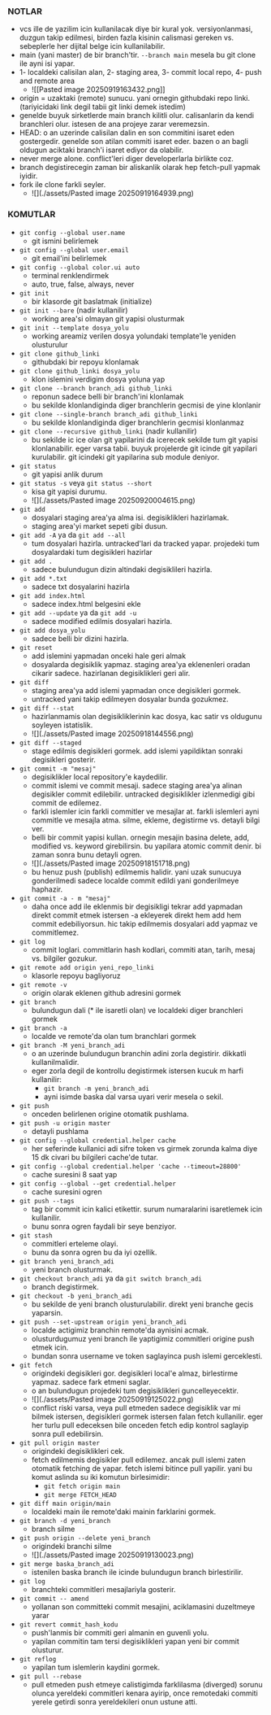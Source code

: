 ### NOTLAR

- vcs ille de yazilim icin kullanilacak diye bir kural yok. versiyonlanmasi, duzgun takip edilmesi, birden fazla kisinin calismasi gereken vs. sebeplerle her dijital belge icin kullanilabilir.
- main (yani master) de bir branch'tir. `--branch main` mesela bu git clone ile ayni isi yapar.
- 1- localdeki calisilan alan,  2- staging area, 3- commit local repo, 4- push and remote area
	- ![[Pasted image 20250919163432.png]]
- origin = uzaktaki (remote) sunucu. yani ornegin githubdaki repo linki. (tariyicidaki link degil tabii git linki demek istedim)
- genelde buyuk sirketlerde main branch kilitli olur. calisanlarin da kendi branchleri olur. istesen de ana projeye zarar veremezsin.
- HEAD: o an uzerinde calisilan dalin en son commitini isaret eden gostergedir. genelde son atilan commiti isaret eder. bazen o an bagli oldugun aciktaki branch'i isaret ediyor da olabilir.
- never merge alone. conflict'leri diger developerlarla birlikte coz.
- branch degistirecegin zaman bir aliskanlik olarak hep fetch-pull yapmak iyidir.
- fork ile clone farkli seyler. 
	- ![](./assets/Pasted image 20250919164939.png)

### KOMUTLAR

- `git config --global user.name`
	- git ismini belirlemek
- `git config --global user.email`
	- git email'ini belirlemek
- `git config --global color.ui auto`
	- terminal renklendirmek
	- auto, true, false, always, never
- `git init`
	- bir klasorde git baslatmak (initialize)
- `git init --bare` (nadir kullanilir)
	- working area'si olmayan git yapisi olusturmak
- `git init --template dosya_yolu`
	- working areamiz verilen dosya yolundaki template'le yeniden olusturulur
- `git clone github_linki`
	- githubdaki bir repoyu klonlamak
- `git clone github_linki dosya_yolu`
	- klon islemini verdigim dosya yoluna yap
- `git clone --branch branch_adi github_linki`
	- reponun sadece belli bir branch'ini klonlamak
	- bu sekilde klonlandiginda diger branchlerin gecmisi de yine klonlanir
- `git clone --single-branch branch_adi github_linki`
	- bu sekilde klonlandiginda diger branchlerin gecmisi klonlanmaz
- `git clone --recursive github_linki` (nadir kullanilir)
	- bu sekilde ic ice olan git yapilarini da icerecek sekilde tum git yapisi klonlanabilir. eger varsa tabii. buyuk projelerde git icinde git yapilari kurulabilir. git icindeki git yapilarina sub module deniyor.
- `git status`
	- git yapisi anlik durum
- `git status -s` veya `git status --short`
	- kisa git yapisi durumu.
	- ![](./assets/Pasted image 20250920004615.png)
- `git add`
	- dosyalari staging area'ya alma isi. degisiklikleri hazirlamak.
	- staging area'yi market sepeti gibi dusun.
- `git add -A` ya da `git add --all`
	- tum dosyalari hazirla. untracked'lari da tracked yapar. projedeki tum dosyalardaki tum degisikleri hazirlar
- `git add .`
	- sadece bulundugun dizin altindaki degisiklileri hazirla.
- `git add *.txt`
	- sadece txt dosyalarini hazirla
- `git add index.html`
	- sadece index.html belgesini ekle
- `git add --update` ya da `git add -u`
	- sadece modified edilmis dosyalari hazirla.
- `git add dosya_yolu`
	- sadece belli bir dizini hazirla.
- `git reset`
	- add islemini yapmadan onceki hale geri almak
	- dosyalarda degisiklik yapmaz. staging area'ya eklenenleri oradan cikarir sadece. hazirlanan degisiklikleri geri alir.
- `git diff`
	- staging area'ya add islemi yapmadan once degisikleri gormek.
	- untracked yani takip edilmeyen dosyalar bunda gozukmez.
- `git diff --stat`
	- hazirlanmamis olan degisikliklerinin kac dosya, kac satir vs oldugunu soyleyen istatislik.
	- ![](./assets/Pasted image 20250918144556.png)
- `git diff --staged`
	- stage edilmis degisikleri gormek. add islemi yapildiktan sonraki degisikleri gosterir.
- `git commit -m "mesaj"`
	- degisiklikler local repository'e kaydedilir.
	- commit islemi ve commit mesaji. sadece staging area'ya alinan degisikler commit edilebilir. untracked degisiklikler izlenmedigi gibi commit de edilemez.
	- farkli islemler icin farkli commitler ve mesajlar at. farkli islemleri ayni commitle ve mesajla atma. silme, ekleme, degistirme vs. detayli bilgi ver.
	- belli bir commit yapisi kullan. ornegin mesajin basina delete, add, modified vs. keyword girebilirsin. bu yapilara atomic commit denir. bi zaman sonra bunu detayli ogren.
	- ![](./assets/Pasted image 20250918151718.png)
	- bu henuz push (publish) edilmemis halidir. yani uzak sunucuya gonderilmedi sadece localde commit edildi yani gonderilmeye haphazir.
- `git commit -a - m "mesaj"`
	- daha once add ile eklenmis bir degisikligi tekrar add yapmadan direkt commit etmek istersen -a ekleyerek direkt hem add hem commit edebiliyorsun. hic takip edilmemis dosyalari add yapmaz ve commitlemez.
- `git log`
	- commit loglari. commitlarin hash kodlari, commiti atan, tarih, mesaj vs. bilgiler gozukur.
- `git remote add origin yeni_repo_linki`
	- klasorle repoyu bagliyoruz
- `git remote -v`
	- origin olarak eklenen github adresini gormek
- `git branch`
	- bulundugun dali (* ile isaretli olan) ve localdeki diger branchleri gormek
- `git branch -a`
	- localde ve remote'da olan tum branchlari gormek
- `git branch -M yeni_branch_adi`
	- o an uzerinde bulundugun branchin adini zorla degistirir. dikkatli kullanilmalidir.
	- eger zorla degil de kontrollu degistirmek istersen kucuk m harfi kullanilir:
		- `git branch -m yeni_branch_adi`
		- ayni isimde baska dal varsa uyari verir mesela o sekil.
- `git push`
	- onceden belirlenen origine otomatik pushlama.
- `git push -u origin master`
	- detayli pushlama
- `git config --global credential.helper cache`
	- her seferinde kullanici adi sifre token vs girmek zorunda kalma diye 15 dk civari bu bilgileri cache'de tutar.
- `git config --global credential.helper 'cache --timeout=28800'`
	- cache suresini 8 saat yap
- `git config --global --get credential.helper`
	- cache suresini ogren
- `git push --tags`
	- tag bir commit icin kalici etikettir. surum numaralarini isaretlemek icin kullanilir.
	- bunu sonra ogren faydali bir seye benziyor.
- `git stash`
	- commitleri erteleme olayi.
	- bunu da sonra ogren bu da iyi ozellik.
- `git branch yeni_branch_adi`
	- yeni branch olusturmak.
- `git checkout branch_adi` ya da `git switch branch_adi`
	- branch degistirmek.
- `git checkout -b yeni_branch_adi`
	- bu sekilde de yeni branch olusturulabilir. direkt yeni branche gecis yaparsin.
- `git push --set-upstream origin yeni_branch_adi`
	- localde actigimiz branchin remote'da aynisini acmak.
	- olusturdugumuz yeni branch ile yaptigimiz commitleri origine push etmek icin.
	- bundan sonra username ve token saglayinca push islemi gerceklesti.
- `git fetch`
	- origindeki degisikleri gor. degisikleri local'e almaz, birlestirme yapmaz. sadece fark etmeni saglar.
	- o an bulundugun projedeki tum degisiklikleri guncelleyecektir.
	- ![](./assets/Pasted image 20250919125022.png)
	- conflict riski varsa, veya pull etmeden sadece degisiklik var mi bilmek istersen, degisikleri gormek istersen falan fetch kullanilir. eger her turlu pull edeceksen bile onceden fetch edip kontrol saglayip sonra pull edebilirsin.
- `git pull origin master`
	- origindeki degisiklikleri cek.
	- fetch edilmemis degisikler pull edilemez. ancak pull islemi zaten otomatik fetching de yapar. fetch islemi bitince pull yapilir. yani bu komut aslinda su iki komutun birlesimidir:
		- `git fetch origin main`
		- `git merge FETCH_HEAD`
- `git diff main origin/main`
	- localdeki main ile remote'daki mainin farklarini gormek.
- `git branch -d yeni_branch`
	- branch silme
- `git push origin --delete yeni_branch`
	- origindeki branchi silme
	- ![](./assets/Pasted image 20250919130023.png)
- `git merge baska_branch_adi`
	- istenilen baska branch ile icinde bulundugun branch birlestirilir.
- `git log`
	- branchteki commitleri mesajlariyla gosterir.
- `git commit -- amend`
	- yollanan son committeki commit mesajini, aciklamasini duzeltmeye yarar
- `git revert commit_hash_kodu`
	- push'lanmis bir commiti geri almanin en guvenli yolu.
	- yapilan commitin tam tersi degisiklikleri yapan yeni bir commit olusturur.
- `git reflog`
	- yapilan tum islemlerin kaydini gormek.
- `git pull --rebase`
	- pull etmeden push etmeye calistigimda farklilasma (diverged) sorunu olunca yereldeki commitleri kenara ayirip, once remotedaki commiti yerele getirdi sonra yereldekileri onun ustune atti. 